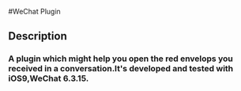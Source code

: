 #WeChat Plugin
## Description
### A plugin which might help you open the red envelops you received in a conversation.It's developed and tested with iOS9,WeChat 6.3.15.